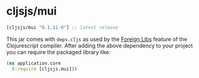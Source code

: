 # cljsjs/mui

[](dependency)
```clojure
[cljsjs/mui "0.1.11-0"] ;; latest release
```
[](/dependency)

This jar comes with `deps.cljs` as used by the [Foreign Libs][flibs] feature
of the Clojurescript compiler. After adding the above dependency to your project
you can require the packaged library like:

```clojure
(ns application.core
  (:require [cljsjs.mui]))
```

[flibs]: https://github.com/clojure/clojurescript/wiki/Packaging-Foreign-Dependencies
